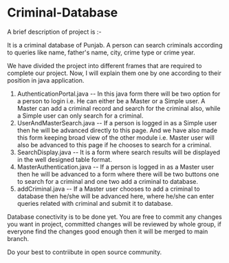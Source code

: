 # Criminal-Database
A brief description of project is :-
  
  It is a criminal database of Punjab. A person can search criminals according to queries like name, father's name, city, crime type or crime year.

  We have divided the project into different frames that are required to complete our project. Now, I will explain them 
  one by one according to their position in java application.
  1. AuthenticationPortal.java -- In this java form there will be two option for a person to login i.e. He can either be a      Master or a Simple user. A Master can add a criminal record and search for the criminal also, while a Simple user can      only search for a criminal.
  2. UserAndMasterSearch.java -- If a person is logged in as a Simple user then he will be advanced directly to this page.      And we have also made this form keeping broad view of the other module i.e. Master user will also be advanced to this      page if he chooses to search for a criminal.
  3. SearchDisplay.java -- It is a form where search results will be displayed in the well designed table format.
  4. MasterAuthentication.java -- If a person is logged in as a Master user then he will be advanced to a form where there      will be two buttons one to search for a criminal and one two add a criminal to database.
  5. addCriminal.java -- If a Master user chooses to add a criminal to database then he/she will be advanced here, where        he/she can enter queries related with criminal and submit it to database.
  
Database conectivity is to be done yet. You are free to commit any changes you want in project, committed changes will be reviewed by whole group, if everyone find the changes good enough then it will be merged to main branch.

Do your best to contriibute in open source community.
